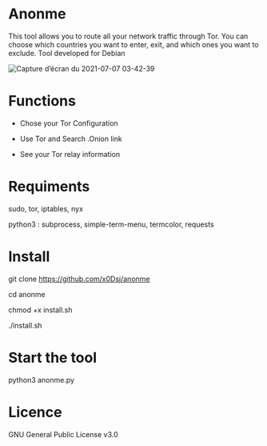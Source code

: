 # Anonme
This tool allows you to route all your network traffic through Tor. You can choose which countries you want to enter, exit, and which ones you want to exclude. Tool developed for Debian

![Capture d’écran du 2021-07-07 03-42-39](https://user-images.githubusercontent.com/85474922/124687559-6cd17a00-ded5-11eb-8533-7f5fd87467ab.png)

# Functions
 - Chose your Tor Configuration

 - Use Tor and Search .Onion link

 - See your Tor relay information 

# Requiments
sudo, tor, iptables, nyx

python3 : subprocess, simple-term-menu, termcolor, requests

# Install
git clone https://github.com/x0Dsj/anonme

cd anonme

chmod +x install.sh

./install.sh

# Start the tool 
python3 anonme.py

# Licence 
GNU General Public License v3.0
